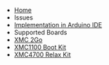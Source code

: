 * [Home](https://github.com/Infineon/XMC-for-Arduino/wiki)  
* Issues
* [Implementation in Arduino IDE](https://github.com/Infineon/XMC-for-Arduino/wiki/Implementation-in-Arduino-IDE)  
* Supported Boards
 * [XMC 2Go](https://github.com/Infineon/XMC-for-Arduino/wiki/XMC-2Go)
 * [XMC1100 Boot Kit](https://github.com/Infineon/XMC-for-Arduino/wiki/XMC1100-Boot-Kit)
 * [XMC4700 Relax Kit](https://github.com/Infineon/XMC-for-Arduino/wiki/XMC4700-Relax-Kit)